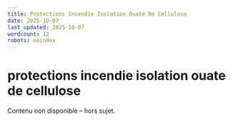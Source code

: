 ```yaml
---
title: Protections Incendie Isolation Ouate De Cellulose
date: 2025-10-07
last_updated: 2025-10-07
wordcount: 12
robots: noindex
---
```


# protections incendie isolation ouate de cellulose

Contenu non disponible – hors sujet.